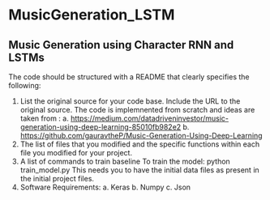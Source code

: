 # MusicGeneration_LSTM
## Music Generation using Character RNN and LSTMs
The code should be structured with a README that clearly specifies the following:

1. List the original source for your code base. Include the URL to the original source.
The code is implemnented from scratch and ideas are taken from :
a. https://medium.com/datadriveninvestor/music-generation-using-deep-learning-85010fb982e2
b. https://github.com/gauravtheP/Music-Generation-Using-Deep-Learning
2. The list of files that you modified and the specific functions within each file you modified for your project.
3. A list of commands to train baseline 
To train the model:
python train_model.py
This needs you to have the initial data files as present in the initial project files. 
4. Software Requirements:
a. Keras
b. Numpy
c. Json
